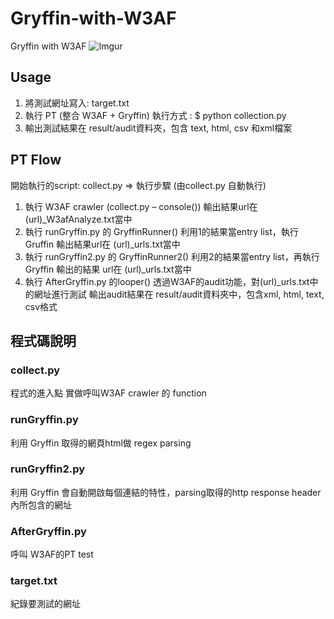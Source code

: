 # Gryffin-with-W3AF
Gryffin with W3AF
![Imgur](https://i.imgur.com/4kyexpl.png)

## Usage
1. 將測試網址寫入: target.txt
2. 執行 PT (整合 W3AF + Gryffin)
   執行方式 : $ python collection.py
3. 輸出測試結果在 result/audit資料夾，包含 text, html, csv 和xml檔案

## PT Flow
開始執行的script: collect.py => 執行步驟 (由collect.py 自動執行)
1. 執行 W3AF crawler (collect.py – console())
   輸出結果url在 (url)_W3afAnalyze.txt當中
2. 執行 runGryffin.py 的 GryffinRunner()
   利用1的結果當entry list，執行 Gruffin
   輸出結果url在 (url)_urls.txt當中
3. 執行 runGryffin2.py 的 GryffinRunner2()
   利用2的結果當entry list，再執行Gryffin
   輸出的結果 url在 (url)_urls.txt當中
4. 執行 AfterGryffin.py 的looper()
   透過W3AF的audit功能，對(url)_urls.txt中的網址進行測試
   輸出audit結果在 result/audit資料夾中，包含xml, html, text, csv格式

## 程式碼說明
### collect.py
程式的進入點
實做呼叫W3AF crawler 的 function
### runGryffin.py
利用 Gryffin 取得的網頁html做 regex parsing
### runGryffin2.py
利用 Gryffin 會自動開啟每個連結的特性，parsing取得的http response header內所包含的網址
### AfterGryffin.py
呼叫 W3AF的PT test 
### target.txt
紀錄要測試的網址
